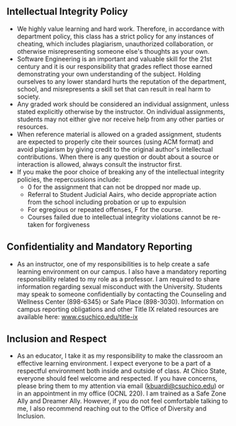 ## Intellectual Integrity Policy

- We highly value learning and hard work. Therefore, in accordance with department policy, this class has a strict policy for any instances of cheating, which includes plagiarism, unauthorized collaboration, or otherwise misrepresenting someone else's thoughts as your own.
- Software Engineering is an important and valuable skill for the 21st century and it is our responsibility that grades reflect those earned demonstrating your own understanding of the subject. Holding ourselves to any lower standard hurts the reputation of the department, school, and misrepresents a skill set that can result in real harm to society.
- Any graded work should be considered an individual assignment, unless stated explicitly otherwise by the instructor. On individual assignments, students may not either give nor receive help from any other parties or resources.
- When reference material is allowed on a graded assignment, students are expected to properly cite their sources (using ACM format) and avoid plagiarism by giving credit to the original author's intellectual contributions. When there is any question or doubt about a source or interaction is allowed, always consult the instructor first.
- If you make the poor choice of breaking any of the intellectual integrity policies, the repercussions include: 
    - 0 for the assignment that can not be dropped nor made up.
    - Referral to Student Judicial Aairs, who decide appropriate action from the school including probation or up to expulsion
    - For egregious or repeated offenses, F for the course.
    - Courses failed due to intellectual integrity violations cannot be re-taken for forgiveness

## Confidentiality and Mandatory Reporting

- As an instructor, one of my responsibilities is to help create a safe learning environment on our campus. I also have a mandatory reporting responsibility related to my role as a professor. I am required to share information regarding sexual misconduct with the University. Students may speak to someone confidentially by contacting the Counseling and Wellness Center (898-6345) or Safe Place (898-3030). Information on campus reporting obligations and other Title IX related resources are available here: www.csuchico.edu/title-ix

## Inclusion and Respect

- As an educator, I take it as my responsibility to make the classroom an effective learning environment. I expect everyone to be a part of a respectful environment both inside and outside of class. At Chico State, everyone should feel welcome and respected. If you have concerns, please bring them to my attention via email (kbuardi@csuchico.edu) or in an appointment in my office (OCNL 220).
I am trained as a Safe Zone Ally and Dreamer Ally. However, if you do not feel comfortable talking to me, I also recommend reaching out to the Office of Diversity and Inclusion.
